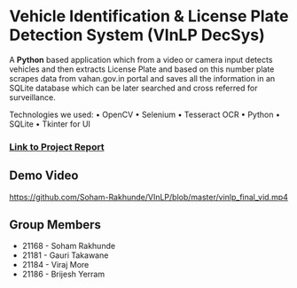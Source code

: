# Vehicle Identification & License Plate Detection System (VInLP DecSys)



A **Python** based application which from a video or camera input detects vehicles and then extracts License Plate and based on this number plate scrapes data from vahan.gov.in portal and saves all the information in an SQLite database which can be later searched and cross referred for surveillance.

 Technologies we used:
•	OpenCV
•	Selenium
•	Tesseract OCR
•	Python
•	SQLite
•	Tkinter for UI


### [Link to Project Report](http://handlebarsjs.com/)


## Demo Video
https://github.com/Soham-Rakhunde/VInLP/blob/master/vinlp_final_vid.mp4

## Group Members

 - 21168 - Soham Rakhunde
 - 21181 - Gauri Takawane
 - 21184 - Viraj More
 - 21186 - Brijesh Yerram
